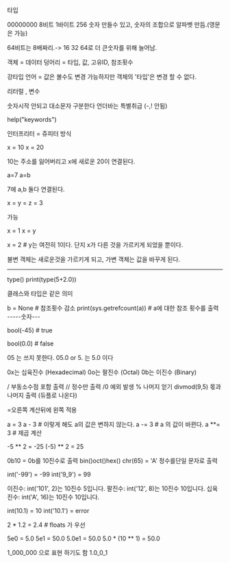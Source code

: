 타입

00000000 8비트 1바이트
256 숫자 만들수 있고, 숫자의 조합으로 알파벳 만듬.(영문은 가능)

64비트는 8배짜리.-> 16 32 64로 더 큰숫자를 위해 늘어남.



객체 = 데이터 덩어리 = 타입, 값, 고유ID, 참조횟수 

강타입 언어 = 값은 볼수도  변경 가능하지만 객체의 '타입'은 변경 할 수 없다.

리터럴 , 변수

숫자시작 안되고 대소문자 구분한다 언더바는 특별취급 (-,! 안됨)

help("keywords")

인터프리터 = 쥬피터 방식

x = 10
x = 20

10는 주소를 잃어버리고 x에 새로운 20이 연결된다.

a=7
a=b

7에 a,b 둘다 연결된다.

x = y = z = 3

가능

x = 1
x = y

x = 2 # y는 여전히 1이다. 단지 x가 다른 것을 가르키게 되었을 뿐이다.

불변 객체는 새로운것을 가르키게 되고, 가변 객체는 값을 바꾸게 된다.

-----


type()
print(type(5+2.0))

클래스와 타입은 같은 의미

b = None # 참조횟수 감소
print(sys.getrefcount(a))  # a에 대한 참조 횟수를 출력
-----숫자---

bool(-45) # true

bool(0.0) # false

05 는 쓰지 못한다.
05.0 or 5. 는 5.0 이다

0x는 십육진수 (Hexadecimal)
0o는 팔진수 (Octal)
0b는 이진수 (Binary)

/ 부동소수점 포함 출력
// 정수만 출력
/0 예외 발생
% 나머지 얻기
divmod(9,5) 몫과 나머지 출력 (듀플로 나온다)

=오른쪽 계산뒤에 왼쪽 적용

a = 3
a - 3 # 이렇게 해도 a의 값은 변하지 않는다.
a -= 3 # a 의 값이 바뀐다.
a **= 3 # 제곱 계산

-5 ** 2 = -25
(-5) ** 2 = 25

0b10 = 0b를 10진수로 출력
bin()oct()hex()
chr(65) = 'A' 정수를단일 문자로 출력 

int('-99') = -99
int('9_9') = 99

이진수: int('101', 2)는 10진수 5입니다.
팔진수: int('12', 8)는 10진수 10입니다.
십육진수: int('A', 16)는 10진수 10입니다.

int(10.1) = 10
int('10.1') = error

2 * 1.2 = 2.4 # floats 가 우선

5e0 = 5.0
5e1 = 50.0
5.0e1 = 50.0
5.0 * (10 ** 1) = 50.0

1_000_000 으로 표현 하기도 함
1.0_0_1

